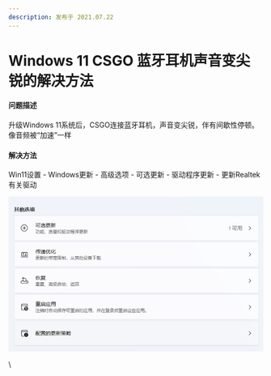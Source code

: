 ```yaml
---
description: 发布于 2021.07.22
---
```


# Windows 11 CSGO 蓝牙耳机声音变尖锐的解决方法

#### 问题描述

升级Windows 11系统后，CSGO连接蓝牙耳机，声音变尖锐，伴有间歇性停顿。像音频被“加速”一样

#### 解决方法

Win11设置 - Windows更新 - 高级选项 - 可选更新 - 驱动程序更新 - 更新Realtek有关驱动

![在这里插入图片描述](windows-11-csgo-lan-ya-er-ji-sheng-yin-bian-jian-rui-de-jie-jue-fang-fa.assets/2022-10-05-052118.png)

\
